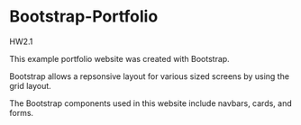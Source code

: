 # Bootstrap-Portfolio
HW2.1

This example portfolio website was created with Bootstrap.

Bootstrap allows a repsonsive layout for various sized screens by using the grid layout.

The Bootstrap components used in this website include navbars, cards, and forms.

